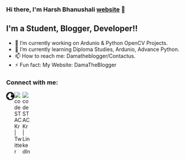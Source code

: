 ### Hi there, I'm Harsh Bhanushali [website] 👋


## I'm a Student, Blogger, Developer!!

- 🔭 I’m currently working on Ardunio & Python OpenCV Projects.
- 🌱 I’m currently learning Diploma Studies, Ardunio, Advance Python.
- 📫 How to reach me: <a src="https://damatheblogger.in/contacts.php">Damatheblogger/Contactus.</a>
- ⚡ Fun fact: My Website: <a src="https://damatheblogger.in/">DamaTheBlogger</a>


### Connect with me:

[<img align="left" alt="codeSTACKr.com" width="22px" src="https://raw.githubusercontent.com/iconic/open-iconic/master/svg/globe.svg" />][website]
[<img align="left" alt="codeSTACKr | Twitter" width="22px" src="https://cdn.jsdelivr.net/npm/simple-icons@v3/icons/twitter.svg" />][twitter]
[<img align="left" alt="codeSTACKr | LinkedIn" width="22px" src="https://cdn.jsdelivr.net/npm/simple-icons@v3/icons/linkedin.svg" />][linkedin]

<br />



[website]: https://codeSTACKr.com
[twitter]: https://twitter.com/HarshBh89170035
[linkedin]: https://www.linkedin.com/in/harsh-bhanushali-28945618b/
